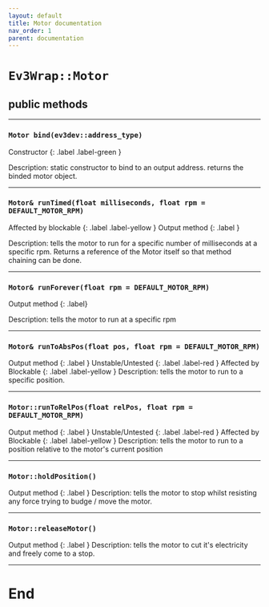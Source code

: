 ```yaml
---
layout: default
title: Motor documentation
nav_order: 1
parent: documentation
---
```

# `Ev3Wrap::Motor`
## public methods
---
### `Motor bind(ev3dev::address_type)`

Constructor 
{: .label .label-green }

Description: static constructor to bind to an output address.
returns the binded motor object.

---
### `Motor& runTimed(float milliseconds, float rpm = DEFAULT_MOTOR_RPM)`
Affected by blockable  {: .label .label-yellow }
Output method {: .label }

Description: tells the motor to run for a specific number of milliseconds at a specific rpm.
Returns a reference of the Motor itself so that method chaining can be done.

---

### `Motor& runForever(float rpm = DEFAULT_MOTOR_RPM)`
Output method {: .label}

Description: tells the motor to run at a specific rpm

---

### `Motor& runToAbsPos(float pos, float rpm = DEFAULT_MOTOR_RPM)`
Output method {: .label }
Unstable/Untested {: .label .label-red }
Affected by Blockable {: .label .label-yellow }
Description: tells the motor to run to a specific position.

---

### `Motor::runToRelPos(float relPos, float rpm = DEFAULT_MOTOR_RPM)`
Output method {: .label }
Unstable/Untested {: .label .label-red }
Affected by Blockable {: .label .label-yellow }
Description: tells the motor to run to a position relative to the motor's current position

---

### `Motor::holdPosition()`
Output method {: .label }
Description: tells the motor to stop whilst resisting any force trying to budge / move the motor.

---

### `Motor::releaseMotor()`
Output method {: .label }
Description: tells the motor to cut it's electricity and freely come to a stop.

---
# End
